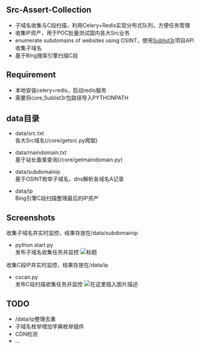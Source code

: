 
## Src-Assert-Collection
* 子域名收集与C段扫描，利用Celery+Redis实现分布式队列，方便任务管理
* 收集IP资产，用于POC批量测试国内各大Src业务
* enumerate subdomains of websites using OSINT，使用[Sublist3r](https://github.com/aboul3la/Sublist3r)项目API收集子域名
* 基于Bing搜索引擎扫描C段

## Requirement
* 本地安装celery+redis，启动redis服务
* 需要将core,Sublist3r包路径导入PYTHONPATH

## data目录
* data/src.txt  
各大Src域名(/core/getsrc.py爬取)

* data/maindomain.txt  
基于站长备案查询(/core/getmaindomain.py)  

* data/subdomainip  
基于OSINT枚举子域名，dns解析各域名A记录

* data/ip  
Bing引擎C段扫描整理最后的IP资产

## Screenshots

收集子域名并实时监控，结果存放在/data/subdomainip
* python start.py  
发布子域名收集任务并监控
![标题](https://img-blog.csdnimg.cn/20191117130239263.png?x-oss-process=image/watermark,type_ZmFuZ3poZW5naGVpdGk,shadow_10,text_aHR0cHM6Ly9ibG9nLmNzZG4ubmV0L3FxXzQxODA5ODk2,size_16,color_FFFFFF,t_70)

收集C段IP并实时监控，结果存放在/data/ip

* cscan.py  
发布C段扫描收集任务并监控
![在这里插入图片描述](https://img-blog.csdnimg.cn/20191119201545299.png?x-oss-process=image/watermark,type_ZmFuZ3poZW5naGVpdGk,shadow_10,text_aHR0cHM6Ly9ibG9nLmNzZG4ubmV0L3FxXzQxODA5ODk2,size_16,color_FFFFFF,t_70)


## TODO
* /data/ip整理去重
* 子域名枚举增加字典枚举插件
* CDN检测
* ...
  
